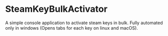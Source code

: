 # SteamKeyBulkActivator
A simple console application to activate steam keys in bulk. Fully automated only in windows (Opens tabs for each key on linux and macOS).
